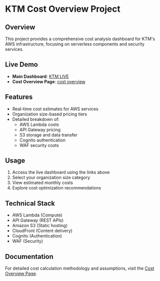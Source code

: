 # KTM Cost Overview Project

## Overview

This project provides a comprehensive cost analysis dashboard for KTM's AWS infrastructure, focusing on serverless components and security services.

## Live Demo

- **Main Dashboard**: [KTM LIVE](https://dangf6yk5kpeq.cloudfront.net)
- **Cost Overview Page**: [cost overview]([https://github.io/ktm_cost_overview](https://guderian120.github.io/KTM_Cost_Overview/))

## Features

- Real-time cost estimates for AWS services
- Organization size-based pricing tiers
- Detailed breakdown of:
  - AWS Lambda costs
  - API Gateway pricing
  - S3 storage and data transfer
  - Cognito authentication
  - WAF security costs

## Usage

1. Access the live dashboard using the links above
2. Select your organization size category
3. View estimated monthly costs
4. Explore cost optimization recommendations

## Technical Stack

- AWS Lambda (Compute)
- API Gateway (REST APIs)
- Amazon S3 (Static hosting)
- CloudFront (Content delivery)
- Cognito (Authentication)
- WAF (Security)

## Documentation

For detailed cost calculation methodology and assumptions, visit the [Cost Overview Page]([https://github.io/ktm_cost_overview](https://guderian120.github.io/KTM_Cost_Overview/)).
